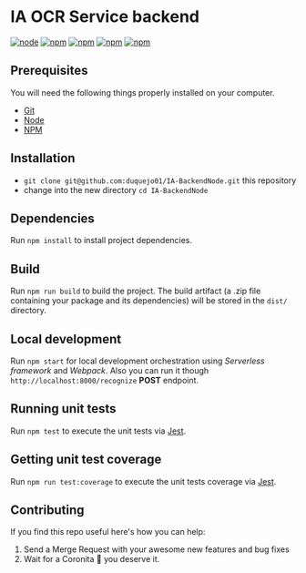 # IA OCR Service backend

[![node](https://img.shields.io/badge/node-v16.3.X-yellow.svg)](https://nodejs.org)
[![npm](https://img.shields.io/badge/serverless-v8.3.X-red.svg)](https://www.npmjs.com/)
[![npm](https://img.shields.io/badge/serverless-v3.22.0-orange.svg)](https://www.serverless.com/)
[![npm](https://img.shields.io/badge/webpack-v5.74.0-green.svg)](https://webpack.js.org/)
[![npm](https://img.shields.io/badge/tesseract-v3.0.2-white.svg)](https://tesseract.projectnaptha.com/)

## Prerequisites

You will need the following things properly installed on your computer.

* [Git](http://git-scm.com/)
* [Node](https://nodejs.org)
* [NPM](hhttps://www.npmjs.com/)

## Installation

* `git clone git@github.com:duquejo01/IA-BackendNode.git` this repository
* change into the new directory `cd IA-BackendNode`

## Dependencies

Run `npm install` to install project dependencies.

## Build

Run `npm run build` to build the project. The build artifact (a .zip file containing your package and its dependencies) will be stored in the `dist/` directory.

## Local development

Run `npm start` for local development orchestration using _Serverless framework_ and _Webpack_. Also you can run it though `http://localhost:8000/recognize` **POST** endpoint.

## Running unit tests

Run `npm test` to execute the unit tests via [Jest](https://jestjs.io/).

## Getting unit test coverage

Run `npm run test:coverage` to execute the unit tests coverage via [Jest](https://jestjs.io/).

## Contributing

If you find this repo useful here's how you can help:

1. Send a Merge Request with your awesome new features and bug fixes
2. Wait for a Coronita :beer: you deserve it.